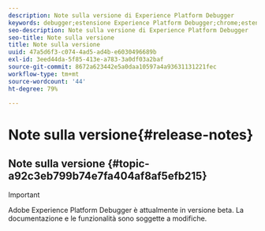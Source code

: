 ```yaml
---
description: Note sulla versione di Experience Platform Debugger
keywords: debugger;estensione Experience Platform Debugger;chrome;estensione;note sulla versione
seo-description: Note sulla versione di Experience Platform Debugger
seo-title: Note sulla versione
title: Note sulla versione
uuid: 47a5d6f3-c074-4ad5-ad4b-e6030496689b
exl-id: 3eed44da-5f85-413e-a783-3a0df03a2baf
source-git-commit: 8672a623442e5a0daa10597a4a93631131221fec
workflow-type: tm+mt
source-wordcount: '44'
ht-degree: 79%

---
```


# Note sulla versione{#release-notes}

## Note sulla versione {#topic-a92c3eb799b74e7fa404af8af5efb215}

>[!IMPORTANT]
>
>Adobe Experience Platform Debugger è attualmente in versione beta. La documentazione e le funzionalità sono soggette a modifiche.
